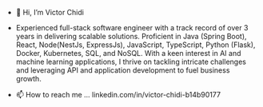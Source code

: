 - 👋 Hi, I’m Victor Chidi
  
- Experienced full-stack software engineer with a track record of over 3 years in delivering scalable solutions. Proficient in Java (Spring Boot), React, Node(NestJs, ExpressJs), JavaScript, TypeScript, Python (Flask), Docker, Kubernetes, SQL, and NoSQL. With a keen interest in AI and machine learning applications, I thrive on tackling intricate challenges and leveraging API and application development to fuel business growth.
  
- 📫 How to reach me ... linkedin.com/in/victor-chidi-b14b90177 

<!---
VikitorChidi/VikitorChidi is a ✨ special ✨ repository because its `README.md` (this file) appears on your GitHub profile.
You can click the Preview link to take a look at your changes.
--->
